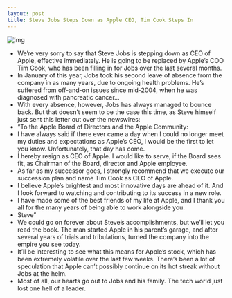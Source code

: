 ```yaml
---
layout: post
title: Steve Jobs Steps Down as Apple CEO, Tim Cook Steps In
---
```

![img](http://media.idownloadblog.com/wp-content/uploads/2011/08/stevejobs-e1314228354666.jpg)
* We’re very sorry to say that Steve Jobs is stepping down as CEO of Apple, effective immediately. He is going to be replaced by Apple’s COO Tim Cook, who has been filling in for Jobs over the last several months.
* In January of this year, Jobs took his second leave of absence from the company in as many years, due to ongoing health problems. He’s suffered from off-and-on issues since mid-2004, when he was diagnosed with pancreatic cancer…
* With every absence, however, Jobs has always managed to bounce back. But that doesn’t seem to be the case this time, as Steve himself just sent this letter out over the newswires:
* “To the Apple Board of Directors and the Apple Community:
* I have always said if there ever came a day when I could no longer meet my duties and expectations as Apple’s CEO, I would be the first to let you know. Unfortunately, that day has come.
* I hereby resign as CEO of Apple. I would like to serve, if the Board sees fit, as Chairman of the Board, director and Apple employee.
* As far as my successor goes, I strongly recommend that we execute our succession plan and name Tim Cook as CEO of Apple.
* I believe Apple’s brightest and most innovative days are ahead of it. And I look forward to watching and contributing to its success in a new role.
* I have made some of the best friends of my life at Apple, and I thank you all for the many years of being able to work alongside you.
* Steve”
* We could go on forever about Steve’s accomplishments, but we’ll let you read the book. The man started Apple in his parent’s garage, and after several years of trials and tribulations, turned the company into the empire you see today.
* It’ll be interesting to see what this means for Apple’s stock, which has been extremely volatile over the last few weeks. There’s been a lot of speculation that Apple can’t possibly continue on its hot streak without Jobs at the helm.
* Most of all, our hearts go out to Jobs and his family. The tech world just lost one hell of a leader.

